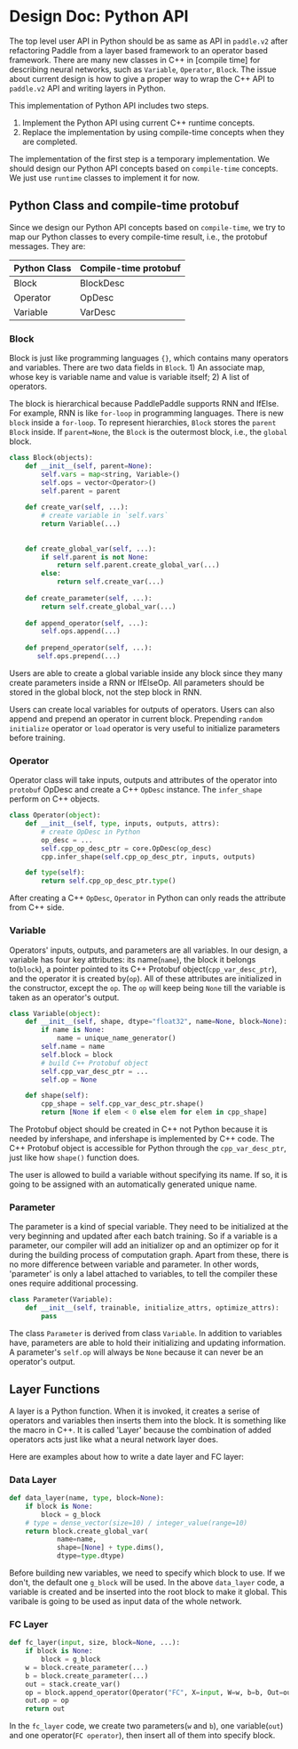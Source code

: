 # Design Doc: Python API

The top level user API in Python should be as same as API in `paddle.v2` after refactoring Paddle from a layer based framework to an operator based framework. There are many new classes in C++ in [compile time] for describing neural networks, such as `Variable`, `Operator`, `Block`. The issue about current design is how to give a proper way to wrap the C++ API to `paddle.v2` API and writing layers in Python.

This implementation of Python API includes two steps.

1. Implement the Python API using current C++ runtime concepts.
2. Replace the implementation by using compile-time concepts when they are completed.

The implementation of the first step is a temporary implementation. We should design our Python API concepts based on `compile-time` concepts. We just use `runtime` classes to implement it for now.


## Python Class and compile-time protobuf

Since we design our Python API concepts based on `compile-time`, we try to map our Python classes to every compile-time result, i.e., the protobuf messages. They are:


| Python Class | Compile-time protobuf |
| --- | --- |
| Block | BlockDesc |
| Operator | OpDesc |
| Variable | VarDesc |


### Block

Block is just like programming languages `{}`, which contains many operators and variables. There are two data fields in `Block`.  1) An associate map, whose key is variable name and value is variable itself; 2) A list of operators.

The block is hierarchical because PaddlePaddle supports RNN and IfElse. For example, RNN is like `for-loop` in programming languages. There is new `block` inside a `for-loop`. To represent hierarchies, `Block` stores the `parent Block` inside. If `parent=None`, the `Block` is the outermost block, i.e., the `global` block.


```python
class Block(objects):
    def __init__(self, parent=None):
        self.vars = map<string, Variable>()
        self.ops = vector<Operator>()
        self.parent = parent
    
    def create_var(self, ...):
        # create variable in `self.vars`
        return Variable(...)
    
    
    def create_global_var(self, ...):
        if self.parent is not None:
            return self.parent.create_global_var(...)
        else:
            return self.create_var(...)
    
    def create_parameter(self, ...):
        return self.create_global_var(...)
    
    def append_operator(self, ...):
        self.ops.append(...)
        
    def prepend_operator(self, ...):
       self.ops.prepend(...)
```

Users are able to create a global variable inside any block since they many create parameters inside a RNN or IfElseOp. All parameters should be stored in the global block, not the step block in RNN.

Users can create local variables for outputs of operators. Users can also append and prepend an operator in current block. Prepending `random initialize` operator or `load` operator is very useful to initialize parameters before training.


### Operator

Operator class will take inputs, outputs and attributes of the operator into `protobuf` OpDesc and create a C++ `OpDesc` instance. The `infer_shape` perform on C++ objects.

```python
class Operator(object):
    def __init__(self, type, inputs, outputs, attrs):
        # create OpDesc in Python
        op_desc = ...
        self.cpp_op_desc_ptr = core.OpDesc(op_desc)
        cpp.infer_shape(self.cpp_op_desc_ptr, inputs, outputs)

    def type(self):
        return self.cpp_op_desc_ptr.type()
```

After creating a C++ `OpDesc`, `Operator` in Python can only reads the attribute from C++ side.

### Variable

Operators' inputs, outputs, and parameters are all variables. In our design, a variable has four key attributes: its name(`name`), the block it belongs to(`block`), a pointer pointed to its C++ Protobuf object(`cpp_var_desc_ptr`), and the operator it is created by(`op`). All of these attributes are initialized in the constructor, except the `op`. The `op` will keep being `None` till the variable is taken as an operator's output.

```python
class Variable(object):
    def __init__(self, shape, dtype="float32", name=None, block=None):
        if name is None:
            name = unique_name_generator()
        self.name = name
        self.block = block
        # build C++ Protobuf object
        self.cpp_var_desc_ptr = ...
        self.op = None

    def shape(self):
        cpp_shape = self.cpp_var_desc_ptr.shape()
        return [None if elem < 0 else elem for elem in cpp_shape]
```

The Protobuf object should be created in C++ not Python because it is needed by infershape, and infershape is implemented by C++ code. The C++ Protobuf object is accessible for Python through the `cpp_var_desc_ptr`, just like how `shape()` function does.

The user is allowed to build a variable without specifying its name. If so, it is going to be assigned with an automatically generated unique name.

### Parameter

The parameter is a kind of special variable. They need to be initialized at the very beginning and updated after each batch training. So if a variable is a parameter, our compiler will add an initializer op and an optimizer op for it during the building process of computation graph. Apart from these, there is no more difference between variable and parameter. In other words, 'parameter' is only a label attached to variables, to tell the compiler these ones require additional processing.

```python
class Parameter(Variable):
    def __init__(self, trainable, initialize_attrs, optimize_attrs):
        pass
```

The class `Parameter` is derived from class `Variable`. In addition to variables have, parameters are able to hold their initializing and updating information. A parameter's `self.op` will always be `None` because it can never be an operator's output.


## Layer Functions

A layer is a Python function. When it is invoked, it creates a serise of operators and variables then inserts them into the block. It is something like the macro in C++. It is called 'Layer' because the combination of added operators acts just like what a neural network layer does. 

Here are examples about how to write a date layer and FC layer:

### Data Layer

```python
def data_layer(name, type, block=None):
    if block is None:
        block = g_block
    # type = dense_vector(size=10) / integer_value(range=10)
    return block.create_global_var(
            name=name, 
            shape=[None] + type.dims(), 
            dtype=type.dtype)

``` 

Before building new variables, we need to specify which block to use. If we don't, the default one `g_block` will be used. In the above `data_layer` code, a variable is created and be inserted into the root block to make it global. This varibale is going to be used as input data of the whole network.

### FC Layer

```python
def fc_layer(input, size, block=None, ...):
    if block is None:
        block = g_block
    w = block.create_parameter(...)
    b = block.create_parameter(...)
    out = stack.create_var()
    op = block.append_operator(Operator("FC", X=input, W=w, b=b, Out=out))
    out.op = op
    return out
```

In the `fc_layer` code, we create two parameters(`w` and `b`), one variable(`out`) and one operator(`FC operator`), then insert all of them into specify block.
